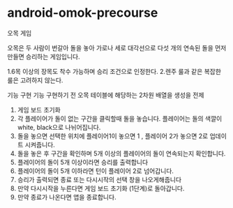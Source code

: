 # android-omok-precourse

오목 게임

오목은 두 사람이 번갈아 돌을 놓아 가로나 세로 대각선으로 다섯 개의 연속된 돌을 먼저 만들면 승리하는 게임입니다.

1.6목 이상의 장목도 착수 가능하며 승리 조건으로 인정한다.
2.렌주 룰과 같은 복잡한 룰은 고려하지 않는다.

기능 구현 
기능 구현하기 전 
 오목 테이블에 해당하는 2차원 배열을 생성을 전제 

1. 게임 보드 초기화 
2. 각 플레이어가 돌이 없는 구간을 클릭할때 돌을 놓습니다. 플레이어는 돌의 색깔이 white, black으로 나뉘어집니다.
3. 돌을 놓으면 선택한 위치에 플레이어1이 놓으면 1 , 플레이어 2가 놓으면 2로 업데이트 시켜줍니다.
4. 돌을 놓은 후 구간을 확인하며 5개 이상의 플레이어의 돌이 연속되는지 확인합니다. 
5. 플레이어의 돌이 5개 이상이라면 승리를 출력합니다
6. 플레이어의 돌이 5개 이하라면 턴이 플레이어 2로 넘어갑니다.
7. 승리가 출력되면 종료 또는 다시시작의 선택 창을 나오게해줍니다
8. 만약 다시시작을 누른다면 게임 보드 초기화 (1단계)로 돌아갑니다.
9. 만약 종료가 나온다면 앱을 종료합니다.